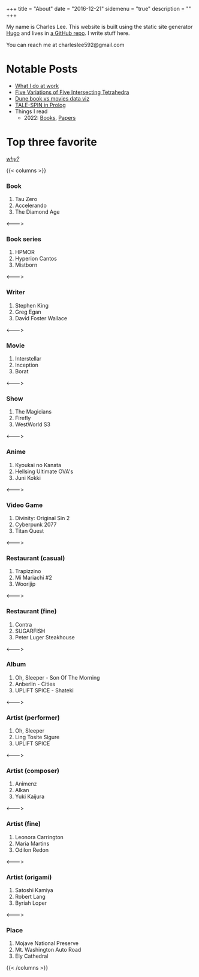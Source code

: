 +++
title = "About"
date = "2016-12-21"
sidemenu = "true"
description = ""
+++

My name is Charles Lee. This website is built using the static site generator [Hugo](https://gohugo.io/) and lives in [a  GitHub repo](https://github.com/charlesjlee/charlesjlee-website). I write stuff here.

You can reach me at charleslee592<span style="display:none">foo</span>@gmail.com

# Notable Posts
- [What I do at work](/post/20220831-what-i-do-at-work/)
- [Five Variations of Five Intersecting Tetrahedra](/post/20201005-fit-variations/)
- [Dune book vs movies data viz](/post/20200828-dune-book-movie-viz/)
- [TALE-SPIN in Prolog](/post/20200606-tale-spin-prolog/)
- Things I read
  - 2022: [Books](/post/20221231-books-i-read/), [Papers](/post/20221231-papers-i-read/)

# Top three favorite
*[why?](../post/20200911-top-three-favorites/)*

{{< columns >}}
### Book
1. Tau Zero
1. Accelerando
1. The Diamond Age

<---> <!-- magic separator, between columns -->

### Book series
1. HPMOR
1. Hyperion Cantos
1. Mistborn

<---> <!-- magic separator, between columns -->

### Writer
1. Stephen King
1. Greg Egan
1. David Foster Wallace

<---> <!-- magic separator, between columns -->

### Movie
1. Interstellar
1. Inception
1. Borat

<---> <!-- magic separator, between columns -->

### Show
1. The Magicians
1. Firefly
1. WestWorld S3

<---> <!-- magic separator, between columns -->

### Anime
1. Kyoukai no Kanata
1. Hellsing Ultimate OVA's
1. Juni Kokki

<---> <!-- magic separator, between columns -->

### Video Game
1. Divinity: Original Sin 2
1. Cyberpunk 2077
1. Titan Quest

<---> <!-- magic separator, between columns -->

### Restaurant (casual)
1. Trapizzino
1. Mi Mariachi #2
1. Woorijip

<---> <!-- magic separator, between columns -->

### Restaurant (fine)
1. Contra
1. SUGARFISH
1. Peter Luger Steakhouse

<---> <!-- magic separator, between columns -->

### Album
1. Oh, Sleeper - Son Of The Morning
1. Anberlin - Cities
1. UPLIFT SPICE - Shateki

<---> <!-- magic separator, between columns -->

### Artist (performer)
1. Oh, Sleeper
1. Ling Tosite Sigure
1. UPLIFT SPICE

<---> <!-- magic separator, between columns -->

### Artist (composer)
1. Animenz
1. Alkan
1. Yuki Kaijura

<---> <!-- magic separator, between columns -->

### Artist (fine)
1. Leonora Carrington
1. Maria Martins
1. Odilon Redon

<---> <!-- magic separator, between columns -->

### Artist (origami)
1. Satoshi Kamiya
1. Robert Lang
1. Byriah Loper

<---> <!-- magic separator, between columns -->

### Place
1. Mojave National Preserve
1. Mt. Washington Auto Road
1. Ely Cathedral

{{< /columns >}}
